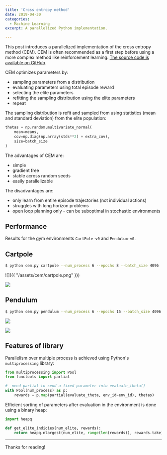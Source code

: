 ```yaml
---
title: 'Cross entropy method'
date: 2019-04-30
categories:
  - Machine Learning
excerpt: A parallelized Python implementation.

---
```


This post introduces a parallelized implementation of the cross entropy method (CEM). CEM is often recommended as a first step before using a more complex method like reinforcement learning.  [The source code is available on GitHub](https://github.com/ADGEfficiency/cem).

CEM optimizes parameters by:
- sampling parameters from a distribution
- evaluating parameters using total episode reward
- selecting the elite parameters
- refitting the sampling distribution using the elite parameters
- repeat

The sampling distribution is refit and sampled from using statistics (mean and standard deviation) from the elite population:

```python
thetas = np.random.multivariate_normal(
	mean=means,
	cov=np.diag(np.array(stds**2) + extra_cov),
	size=batch_size
)
```

The advantages of CEM are:
- simple
- gradient free
- stable across random seeds
- easily parallelizable

The disadvantages are:
- only learn from entire episode trajectories (not individual actions)
- struggles with long horizon problems
- open loop planning only - can be suboptimal in stochastic environments

## Performance

Results for the gym environments `CartPole-v0` and `Pendulum-v0`.

## Cartpole 

```bash
$ python cem.py cartpole --num_process 6 --epochs 8 --batch_size 4096
```

![]({{ "/assets/cem/cartpole.png" }})

![]({{"assets/cartpole.gif"}})

## Pendulum 

```bash
$ python cem.py pendulum --num_process 6 --epochs 15 --batch_size 4096
```

![]({{"assets/pendulum.png"}})

![]({{"assets/pendulum.gif"}})

## Features of library

Parallelism over multiple process is achieved using Python's `multiprocessing` library:

```python
from multiprocessing import Pool
from functools import partial

#  need partial to send a fixed parameter into evaluate_theta()
with Pool(num_process) as p:
	rewards = p.map(partial(evaluate_theta, env_id=env_id), thetas)
```

Efficient sorting of parameters after evaluation in the environment is done using a binary heap:

```python
import heapq

def get_elite_indicies(num_elite, rewards):
    return heapq.nlargest(num_elite, range(len(rewards)), rewards.take)
```

---

Thanks for reading!
